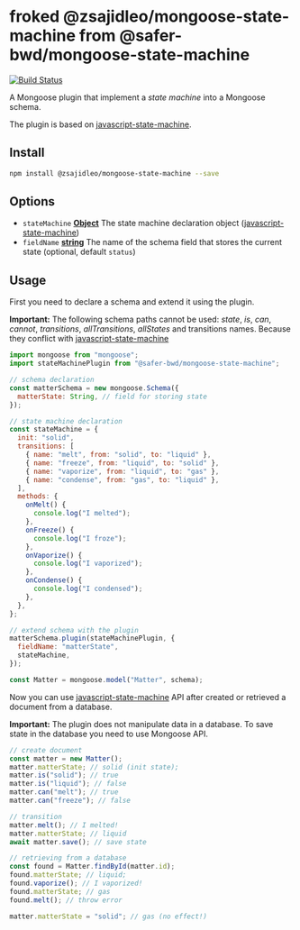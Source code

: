 # froked @zsajidleo/mongoose-state-machine from @safer-bwd/mongoose-state-machine

[![Build Status](https://travis-ci.com/zsajidleo/mongoose-state-machine.svg?branch=master)](https://travis-ci.com/zsajidleo/mongoose-state-machine)

A Mongoose plugin that implement a _state machine_ into a Mongoose schema.

The plugin is based on [javascript-state-machine](https://github.com/jakesgordon/javascript-state-machine).

## Install

```sh
npm install @zsajidleo/mongoose-state-machine --save
```

## Options

- `stateMachine` **[Object](https://developer.mozilla.org/en-US/docs/Web/JavaScript/Reference/Global_Objects/Object)** The state machine declaration object ([javascript-state-machine](https://github.com/jakesgordon/javascript-state-machine))
- `fieldName` **[string](https://developer.mozilla.org/en-US/docs/Web/JavaScript/Reference/Global_Objects/String)** The name of the schema field that stores the current state (optional, default `status`)

## Usage

First you need to declare a schema and extend it using the plugin.

**Important:**
The following schema paths cannot be used: _state_, _is_, _can_, _cannot_, _transitions_, _allTransitions_, _allStates_ and transitions names.
Because they conflict with [javascript-state-machine](https://github.com/jakesgordon/javascript-state-machine)

```javascript
import mongoose from "mongoose";
import stateMachinePlugin from "@safer-bwd/mongoose-state-machine";

// schema declaration
const matterSchema = new mongoose.Schema({
  matterState: String, // field for storing state
});

// state machine declaration
const stateMachine = {
  init: "solid",
  transitions: [
    { name: "melt", from: "solid", to: "liquid" },
    { name: "freeze", from: "liquid", to: "solid" },
    { name: "vaporize", from: "liquid", to: "gas" },
    { name: "condense", from: "gas", to: "liquid" },
  ],
  methods: {
    onMelt() {
      console.log("I melted");
    },
    onFreeze() {
      console.log("I froze");
    },
    onVaporize() {
      console.log("I vaporized");
    },
    onCondense() {
      console.log("I condensed");
    },
  },
};

// extend schema with the plugin
matterSchema.plugin(stateMachinePlugin, {
  fieldName: "matterState",
  stateMachine,
});

const Matter = mongoose.model("Matter", schema);
```

Now you can use [javascript-state-machine](https://github.com/jakesgordon/javascript-state-machine) API after created or retrieved a document from a database.

**Important:**
The plugin does not manipulate data in a database. To save state in the database you need to use Mongoose API.

```javascript
// create document
const matter = new Matter();
matter.matterState; // solid (init state);
matter.is("solid"); // true
matter.is("liquid"); // false
matter.can("melt"); // true
matter.can("freeze"); // false

// transition
matter.melt(); // I melted!
matter.matterState; // liquid
await matter.save(); // save state

// retrieving from a database
const found = Matter.findById(matter.id);
found.matterState; // liquid;
found.vaporize(); // I vaporized!
found.matterState; // gas
found.melt(); // throw error

matter.matterState = "solid"; // gas (no effect!)
```

